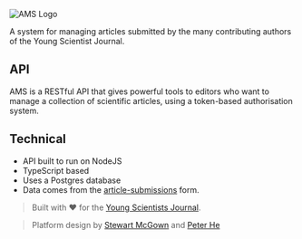 
![AMS Logo](https://assets.ysjournal.com/img/article-management.png)

A system for managing articles submitted by the many contributing authors of the Young Scientist Journal.

## API
AMS is a RESTful API that gives powerful tools to editors who want to manage a collection of scientific articles, using a token-based authorisation system.

## Technical

 - API built to run on NodeJS
 - TypeScript based
 - Uses a Postgres database
 - Data comes from the [article-submissions](https://github.com/youngscientists/article-submissions) form.

> Built with :heart: for the [Young Scientists Journal](https://ysjournal.com).

> Platform design by [Stewart McGown](https://twistedcore.co.uk) and [Peter He]()